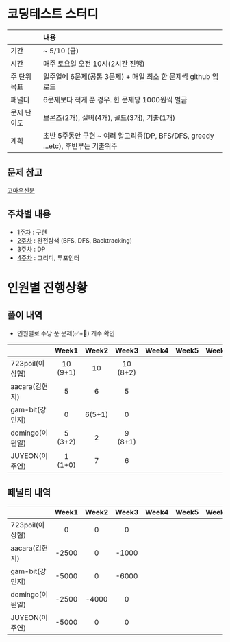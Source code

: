 # 코딩테스트 스터디

| |내용|
|:--|:--|
|기간| ~ 5/10 (금)|
|시간| 매주 토요일 오전 10시(2시간 진행)|
|주 단위 목표|일주일에 6문제(공통 3문제) + 매일 최소 한 문제씩 github 업로드|
|패널티| 6문제보다 적게 푼 경우. 한 문제당 1000원씩 벌금 |
|문제 난이도|브론즈(2개), 실버(4개), 골드(3개), 기출(1개)|
|계획| 초반 5주동안 구현 ~ 여러 알고리즘(DP, BFS/DFS, greedy ...etc), 후반부는 기출위주|

## 문제 참고
[고마우신분](https://github.com/tony9402/baekjoon)

## 주차별 내용

- [1주차](./week1) : 구현
- [2주차](./week2) : 완전탐색 (BFS, DFS, Backtracking)
- [3주차](./week3) : DP
- [4주차](./week4) : 그리디, 투포인터


# 인원별 진행상황

## 풀이 내역

- 인원별로 주당 푼 문제(✅+🥺) 개수 확인
  
|               |  Week1 |  Week2 |   Week3  |Week4|Week5|Week6|Week7|Week8|
|---------------|:------:|:------:|:--------:|:---:|:--:|:--:|:--:|:--:|
|723poil(이상협)  |10 (9+1)| 10     | 10 (8+2) |    | | | |
|aacara(김현지)   |5       | 6      | 5        |    |  |  |  |  |
|gam-bit(강민지)  |0       | 6(5+1) | 0        |    |  |  |  |  |
|domingo(이원일)  |5 (3+2) | 2      | 9 (8+1)  |    | | |  |  |
|JUYEON(이주연)   |1 (1+0) | 7      | 6        |    |  |  |  |


## 페널티 내역
|               |Week1 |Week2|Week3 |Week4|Week5|Week6|Week7|Week8|Total |
|---------------|:----:|:---:|:----:|:---:|:---:|:---:|:---:|:---:|-----:|
|723poil(이상협)  |0    | 0    | 0    |     |     |     |     |     |0     |
|aacara(김현지)   |-2500| 0    | -1000|     |     |     |     |     |-3500 |
|gam-bit(강민지)  |-5000| 0    | -6000|     |     |     |     |     |-11000|
|domingo(이원일)  |-2500| -4000| 0    |     |     |     |     |     |-6500 |
|JUYEON(이주연)   |-5000| 0    | 0    |     |     |     |     |     |-5000 |

